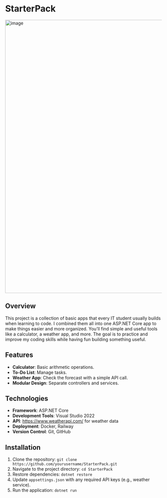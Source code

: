 # StarterPack
<img width="1920" height="877" alt="image" src="https://github.com/user-attachments/assets/202a3cdd-9c7b-4ceb-9594-2bf700df1a23" />

## Overview
This project is a collection of basic apps that every IT student usually builds when learning to code. I combined them all into one ASP.NET Core app to make things easier and more organized.
You’ll find simple and useful tools like a calculator, a weather app, and more. The goal is to practice and improve my coding skills while having fun building something useful.

## Features
- **Calculator**: Basic arithmetic operations.
- **To-Do List**: Manage tasks.
- **Weather App**: Check the forecast with a simple API call.
- **Modular Design**: Separate controllers and services.

## Technologies
- **Framework**: ASP.NET Core
- **Development Tools**: Visual Studio 2022
- **API**: https://www.weatherapi.com/ for weather data
- **Deployment**: Docker, Railway
- **Version Control**: Git, GitHub

## Installation
1. Clone the repository: `git clone https://github.com/yourusername/StarterPack.git`
2. Navigate to the project directory: `cd StarterPack`
3. Restore dependencies: `dotnet restore`
4. Update `appsettings.json` with any required API keys (e.g., weather service).
5. Run the application: `dotnet run`
